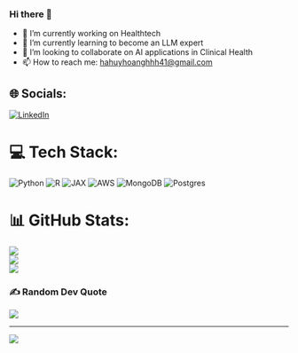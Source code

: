 ### Hi there 👋
- 🔭 I’m currently working on Healthtech
- 🌱 I’m currently learning to become an LLM expert
- 👯 I’m looking to collaborate on AI applications in Clinical Health
- 📫 How to reach me: hahuyhoanghhh41@gmail.com

## 🌐 Socials:
[![LinkedIn](https://img.shields.io/badge/LinkedIn-%230077B5.svg?logo=linkedin&logoColor=white)](https://linkedin.com/in/in/hoanghavn) 

# 💻 Tech Stack:
![Python](https://img.shields.io/badge/python-3670A0?style=for-the-badge&logo=python&logoColor=ffdd54) ![R](https://img.shields.io/badge/r-%23276DC3.svg?style=for-the-badge&logo=r&logoColor=white) ![JAX](https://img.shields.io/badge/AWS-%23FF9900.svg?style=for-the-badge&logo=amazon-aws&logoColor=white) ![AWS](https://img.shields.io/badge/AWS-%23FF9900.svg?style=for-the-badge&logo=amazon-aws&logoColor=white) ![MongoDB](https://img.shields.io/badge/MongoDB-%234ea94b.svg?style=for-the-badge&logo=mongodb&logoColor=white) ![Postgres](https://img.shields.io/badge/postgres-%23316192.svg?style=for-the-badge&logo=postgresql&logoColor=white)
# 📊 GitHub Stats:
![](https://github-readme-stats.vercel.app/api?username=hahuyhoang411&theme=dark&hide_border=false&include_all_commits=true&count_private=true)<br/>
![](https://github-readme-streak-stats.herokuapp.com/?user=hahuyhoang411&theme=dark&hide_border=false)<br/>
![](https://github-readme-stats.vercel.app/api/top-langs/?username=hahuyhoang411&theme=dark&hide_border=false&include_all_commits=true&count_private=true&layout=compact)

### ✍️ Random Dev Quote
![](https://quotes-github-readme.vercel.app/api?type=vetical&theme=dark)

---
[![](https://visitcount.itsvg.in/api?id=hahuyhoang411&icon=0&color=0)](https://visitcount.itsvg.in)

<!-- Proudly created with GPRM ( https://gprm.itsvg.in ) -->
